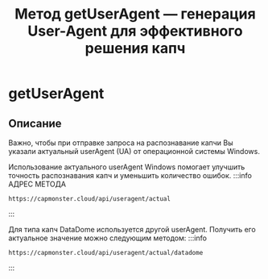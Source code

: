 ﻿---
sidebar_position: 4
sidebar_label: getUserAgent 
title: "Метод getUserAgent — генерация User-Agent для эффективного решения капч"
description: "Узнайте, как получить User-Agent для работы с капчами через API Capmonster Cloud. Метод getUserAgent: описание, примеры запросов и ответов."
---

# getUserAgent

## Описание

Важно, чтобы при отправке запроса на распознавание капчи Вы указали актуальный userAgent (UA) от операционной системы Windows. 

Использование актуального userAgent Windows помогает улучшить точность распознавания капч и уменьшить количество ошибок.
:::info АДРЕС МЕТОДА
```http
https://capmonster.cloud/api/useragent/actual
```
:::

Для типа капч DataDome используется другой userAgent. Получить его актуальное значение можно следующим методом:
:::info
```http
https://capmonster.cloud/api/useragent/actual/datadome
```
:::